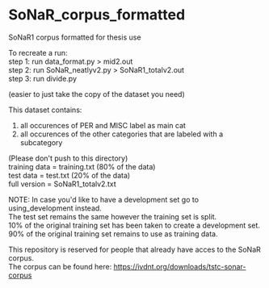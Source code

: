 # SoNaR_corpus_formatted
SoNaR1 corpus formatted for thesis use

To recreate a run:  
step 1: run data_format.py > mid2.out  
step 2: run SoNaR_neatlyv2.py > SoNaR1_totalv2.out  
step 3: run divide.py  

(easier to just take the copy of the dataset you need)

This dataset contains:  
1. all occurences of PER and MISC label as main cat  
2. all occurences of the other categories that are labeled with a subcategory  

(Please don't push to this directory)  
 training data = training.txt (80% of the data)  
 test data = test.txt (20% of the data)  
 full version = SoNaR1_totalv2.txt

NOTE:
In case you'd like to have a development set go to using_development instead.  
The test set remains the same however the training set is split.  
10% of the original training set has been taken to create a development set.  
90% of the original training set remains to use as training data.

This repository is reserved for people that already have acces to the SoNaR corpus.  
The corpus can be found here: https://ivdnt.org/downloads/tstc-sonar-corpus
